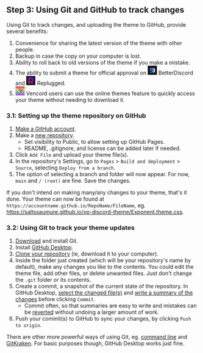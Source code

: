 [bd]: ../assets/img/icon/bd.png
[rp]: ../assets/img/icon/rp.png
[vc]: ../assets/img/icon/vc.png

[gh-signup]: https://github.com/signup
[gh-newrepo]: https://GitHub.com/new
[ghdesk]: https://desktop.GitHub.com/
[ghdesk-clone]: https://docs.github.com/en/desktop/contributing-and-collaborating-using-github-desktop/adding-and-cloning-repositories/cloning-and-forking-repositories-from-github-desktop
[ghdesk-commit-select]: https://docs.github.com/en/desktop/contributing-and-collaborating-using-github-desktop/making-changes-in-a-branch/committing-and-reviewing-changes-to-your-project-in-github-desktop#selecting-changes-to-include-in-a-commit
[ghdesk-commit-message]: https://docs.github.com/en/desktop/contributing-and-collaborating-using-github-desktop/making-changes-in-a-branch/committing-and-reviewing-changes-to-your-project-in-github-desktop#write-a-commit-message-and-push-your-changes
[git-dl]: https://git-scm.com/downloads
[git-revert]: https://stackoverflow.com/questions/4114095/how-do-i-revert-a-git-repository-to-a-previous-commit
[git-guide]: https://docs.github.com/en/get-started/getting-started-with-git
[gitkraken]: https://www.gitkraken.com/

## Step 3: Using Git and GitHub to track changes

Using Git to track changes, and uploading the theme to GitHub, provide several benefits:
1. Convenience for sharing the latest version of the theme with other people.
2. Backup in case the copy on your computer is lost.
3. Ability to roll back to old versions of the theme if you make a mistake.
4. The ability to submit a theme for official approval on ![icon][bd] BetterDiscord and ![icon][rp] Replugged.
5. ![icon][vc] Vencord users can use the online themes feature to quickly access your theme without needing to download it.

### 3.1: Setting up the theme repository on GitHub
1. [Make a GitHub account][gh-signup].
2. Make a [new repository][gh-newrepo].
    - Set visibility to Public, to allow setting up GitHub Pages.
    - README, .gitignore, and license can be added later if needed.
3. Click `Add File` and upload your theme file(s).
4. In the repository's Settings, go to `Pages` > `Build and deployment` > `Source`, selecting `Deploy from a branch`.
5. The option of selecting a branch and folder will now appear. For now, `main` and `/ (root)` are fine. Save the changes.

If you don't intend on making many/any changes to your theme, that's it done. Your theme can now be found at `https://accountname.github.io/RepoName/FileName`, eg. https://saltssaumure.github.io/xp-discord-theme/Exponent.theme.css.

### 3.2: Using Git to track your theme updates
1. [Download][git-dl] and install Git.
2. Install [GitHub Desktop][ghdesk].
3. [Clone your repository][ghdesk-clone] (ie, download it to your computer).
4. Inside the folder just created (which will be your repository's name by default), make any changes you like to the contents. You could edit the theme file, add other files, or delete unwanted files. Just don't change the `.git` folder or its contents.
5. Create a commit, a snapshot of the current state of the repository. In GitHub Desktop, [select the changed file(s)][ghdesk-commit-select] and [write a summary of the changes][ghdesk-commit-message] before clicking `Commit`.
    - Commit often, so that summaries are easy to write and mistakes can be [reverted][git-revert] without undoing a larger amount of work.
6. Push your commit(s) to GitHub to sync your changes, by clicking `Push to origin`.

There are other more powerful ways of using Git, eg. [command line][git-guide] and [GitKraken][gitkraken]. For basic purposes though, GitHub Desktop works just fine.
